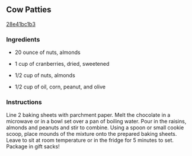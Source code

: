 ## Cow Patties

[28e41bc1b3](http://www.foodnetwork.com/recipes/ree-drummond/cow-patties.html)

### Ingredients

 - 20 ounce of nuts, almonds

 - 1 cup of cranberries, dried, sweetened

 - 1/2 cup of nuts, almonds

 - 1/2 cup of oil, corn, peanut, and olive

### Instructions

Line 2 baking sheets with parchment paper. Melt the chocolate in a microwave or in a bowl set over a pan of boiling water. Pour in the raisins, almonds and peanuts and stir to combine. Using a spoon or small cookie scoop, place mounds of the mixture onto the prepared baking sheets. Leave to sit at room temperature or in the fridge for 5 minutes to set. Package in gift sacks!